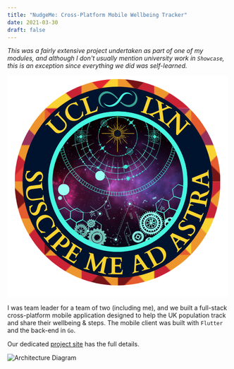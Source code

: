 ```yaml
---
title: "NudgeMe: Cross-Platform Mobile Wellbeing Tracker"
date: 2021-03-30
draft: false
---
```


_This was a fairly extensive project undertaken as part of one of my modules,
and although I don't usually mention university work in `Showcase`, this is
an exception since everything we did was self-learned._

![UCL & IXN](/img/UCL_IXN_badge.png)

I was team leader for a team of two (including me), and we built a full-stack
cross-platform mobile application designed to help the UK population track and share
their wellbeing & steps. The mobile client was built with `Flutter` and the
back-end in `Go`.

Our dedicated [project site](http://students.cs.ucl.ac.uk/2020/group26/index.html)
has the full details.

![Architecture 
Diagram](https://user-images.githubusercontent.com/46009390/110238878-dd728500-7f3b-11eb-9c0d-6eb785270703.png)
